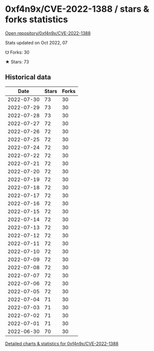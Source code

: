 # 0xf4n9x/CVE-2022-1388 / stars & forks statistics

[Open repository/0xf4n9x/CVE-2022-1388](https://github.com/0xf4n9x/CVE-2022-1388)

Stats updated on Oct 2022, 07

☋ Forks: 30

★ Stars: 73

## Historical data
| Date | Stars | Forks |
|------|-------|-------|
| 2022-07-30 | 73 | 30 | 
| 2022-07-29 | 73 | 30 | 
| 2022-07-28 | 73 | 30 | 
| 2022-07-27 | 72 | 30 | 
| 2022-07-26 | 72 | 30 | 
| 2022-07-25 | 72 | 30 | 
| 2022-07-24 | 72 | 30 | 
| 2022-07-22 | 72 | 30 | 
| 2022-07-21 | 72 | 30 | 
| 2022-07-20 | 72 | 30 | 
| 2022-07-19 | 72 | 30 | 
| 2022-07-18 | 72 | 30 | 
| 2022-07-17 | 72 | 30 | 
| 2022-07-16 | 72 | 30 | 
| 2022-07-15 | 72 | 30 | 
| 2022-07-14 | 72 | 30 | 
| 2022-07-13 | 72 | 30 | 
| 2022-07-12 | 72 | 30 | 
| 2022-07-11 | 72 | 30 | 
| 2022-07-10 | 72 | 30 | 
| 2022-07-09 | 72 | 30 | 
| 2022-07-08 | 72 | 30 | 
| 2022-07-07 | 72 | 30 | 
| 2022-07-06 | 72 | 30 | 
| 2022-07-05 | 72 | 30 | 
| 2022-07-04 | 71 | 30 | 
| 2022-07-03 | 71 | 30 | 
| 2022-07-02 | 71 | 30 | 
| 2022-07-01 | 71 | 30 | 
| 2022-06-30 | 70 | 30 | 


[Detailed charts & statistics for 0xf4n9x/CVE-2022-1388](https://reviewgithub.com/rep/0xf4n9x/CVE-2022-1388)
